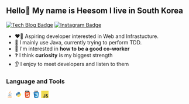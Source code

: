 
##  Hello👋 My name is Heesom I live in South Korea <br>

[![Tech Blog Badge](https://img.shields.io/badge/TechBlog-1F1F1F?style=flat-square&logo=Blogger&logoColor=white)](https://halfmoonbearlog.tistory.com/)
[![Instagram Badge](https://img.shields.io/badge/Instagram-7F2B7B?style=flat-square&logo=instagram&logoColor=white&link=https://www.instagram.com/null10384/?next=%2F)](https://www.instagram.com/5.8liter/) 

- ❤️‍🔥 Aspiring developer interested in Web and Infrastucture.
- 🌱 I mainly use Java, currently trying to perform TDD.
- 👀 I'm interested in **how to be a good co-worker**
- ❓ I think **curiosity** is my biggest strength
- 👂 I enjoy to meet developers and listen to them

### Language and Tools

<code style="display: inline-flex; justify-content: center; align-items: center;"><img height="20" width="20" src="https://raw.githubusercontent.com/github/explore/80688e429a7d4ef2fca1e82350fe8e3517d3494d/topics/java/java.png"></code>
<code style="display: inline-flex; justify-content: center; align-items: center;"><img height="20" width="20" src="https://raw.githubusercontent.com/github/explore/80688e429a7d4ef2fca1e82350fe8e3517d3494d/topics/python/python.png"></code>
<code style="display: inline-flex; justify-content: center; align-items: center;"><img height="20" width="20" src="https://raw.githubusercontent.com/github/explore/80688e429a7d4ef2fca1e82350fe8e3517d3494d/topics/html/html.png"></code>
<code style="display: inline-flex; justify-content: center; align-items: center;"><img height="20" width="20" src="https://raw.githubusercontent.com/github/explore/80688e429a7d4ef2fca1e82350fe8e3517d3494d/topics/css/css.png"></code>
<code style="display: inline-flex; justify-content: center; align-items: center;"><img height="20" width="20" src="https://raw.githubusercontent.com/github/explore/80688e429a7d4ef2fca1e82350fe8e3517d3494d/topics/javascript/javascript.png"></code>


<!---
Maker-H/Maker-H is a ✨ special ✨ repository because its `README.md` (this file) appears on your GitHub profile.
You can click the Preview link to take a look at your changes.
--->
